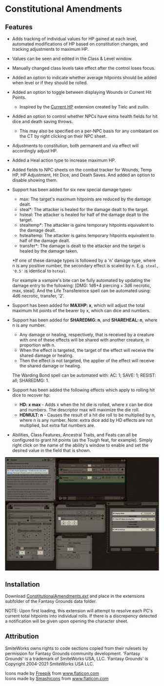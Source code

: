 # Constitutional Amendments
## Features
* Adds tracking of individual values for HP gained at each level, automated modifications of HP based on constitution changes, and tracking adjustments to maximum HP.
 * Values can be seen and edited in the Class & Level window.
 * Manually changed class levels take effect after the control loses focus.
* Added an option to indicate whether average hitpoints should be added when level or if they should be rolled.
* Added an option to toggle between displaying Wounds or Current Hit Points.
  * Inspired by the [Current HP](https://www.fantasygrounds.com/forums/showthread.php?44140-Current-HP-Extension-for-5E-Ruleset) extension created by Tielc and zuilin.
* Added an option to control whether NPCs have extra health fields for hit dice and death saving throws.
  * This may also be specified on a per-NPC basis for any combatant on the CT by right clicking on their NPC sheet.

* Adjustments to constitution, both permanent and via effect will accordingly adjust HP.
* Added a Heal action type to increase maximum HP.
* Added fields to NPC sheets on the combat tracker for Wounds, Temp HP, HP Adjustment, Hit Dice, and Death Saves. And added an option to disable showing them.

* Support has been added for six new special damage types:
  * max: The target's maximum hitpoints are reduced by the damage dealt.
  * steal*: The attacker is healed for the damage dealt to the target.
  * hsteal: The attacker is healed for half of the damage dealt to the target.
  * stealtemp*: The attacker is gains temporary hitpoints equivalent to the damage dealt.
  * hstealtemp: The attacker is gains temporary hitpoints equivalent to half of the damage dealt.
  * transfer*: The damage is dealt to the attacker and the target is healed by the damage taken.

   *If one of these damage types is followed by a 'n' damage type, where n is any positive number, the secondary effect is scaled by n. E.g. `steal, '0.5'` is identical to `hsteal`.

   For example a vampire's bite can be fully automated by updating the damage entry to the following: [DMG: 1d6+4 piercing + 3d6 necrotic, max, steal]. And the Life Transference spell can be automated using: 4d6 necrotic, transfer, '2'.

* Support has been added for **MAXHP: x**, which will adjust the total maximum hit points of the bearer by x, which can dice and numbers.

* Support has been added for **SHAREDMG: n**, and **SHAREHEAL: n**, where n is any number.
  * Any damage or healing, respectively, that is received by a creature with one of these effects will be shared with another creature, in proportion with n.
  * When the effect is targeted, the target of the effect will receive the shared damage or healing.
  * Then the effect is not targeted, the applier of the effect will receive the shared damage or healing.

  The Warding Bond spell can be automated with: AC: 1; SAVE: 1; RESIST: all; SHAREDMG: 1.

* Support has been added the following effects which apply to rolling hit dice to recover hp:
  * **HD: x max** - Adds x when the hit die is rolled, where x can be dice and numbers. The descriptor max will maximize the die roll.
  * **HDMULT: n** - Causes the result of a hit die roll to be multiplied by n, where n is any number. Note: extra dice add by HD effects are not multiplied, but extra flat numbers are.

* Abilities, Class Features, Ancestral Traits, and Feats can all be configured to grant hit points (as the Tough feat, for example). Simply right click on the name of the ability's window to enable and set the desired value in the field that is shown.

![Preview](.resources/ConstitutionalAmendments.png)

## Installation
Download [ConstitutionalAmendments.ext](https://github.com/MeAndUnique/ConstitutionalAmendments/releases) and place in the extensions subfolder of the Fantasy Grounds data folder.

NOTE: Upon first loading, this extension will attempt to resolve each PC's current total hitpoints into individual rolls. If there is a discrepency detected a notification will be given upon opening the character sheet.

## Attribution
SmiteWorks owns rights to code sections copied from their rulesets by permission for Fantasy Grounds community development.
'Fantasy Grounds' is a trademark of SmiteWorks USA, LLC.
'Fantasy Grounds' is Copyright 2004-2021 SmiteWorks USA LLC.

<div>Icons made by <a href="https://www.freepik.com" title="Freepik">Freepik</a> from <a href="https://www.flaticon.com/" title="Flaticon">www.flaticon.com</a></div>
<div>Icons made by <a href="https://www.flaticon.com/authors/smashicons" title="Smashicons">Smashicons</a> from <a href="https://www.flaticon.com/" title="Flaticon">www.flaticon.com</a></div>